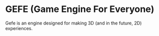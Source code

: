 # GEFE (Game Engine For Everyone)

Gefe is an engine designed for making 3D (and in the future, 2D) experiences.
